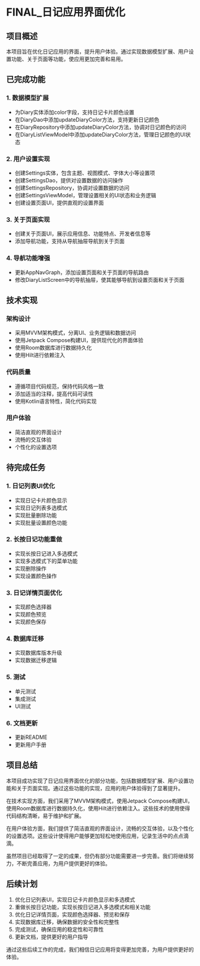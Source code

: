 # FINAL_日记应用界面优化

## 项目概述

本项目旨在优化日记应用的界面，提升用户体验。通过实现数据模型扩展、用户设置功能、关于页面等功能，使应用更加完善和易用。

## 已完成功能

### 1. 数据模型扩展
- 为Diary实体添加color字段，支持日记卡片颜色设置
- 在DiaryDao中添加updateDiaryColor方法，支持更新日记颜色
- 在DiaryRepository中添加updateDiaryColor方法，协调对日记颜色的访问
- 在DiaryListViewModel中添加updateDiaryColor方法，管理日记颜色的UI状态

### 2. 用户设置实现
- 创建Settings实体，包含主题、视图模式、字体大小等设置项
- 创建SettingsDao，提供对设置数据的访问操作
- 创建SettingsRepository，协调对设置数据的访问
- 创建SettingsViewModel，管理设置相关的UI状态和业务逻辑
- 创建设置页面UI，提供直观的设置界面

### 3. 关于页面实现
- 创建关于页面UI，展示应用信息、功能特点、开发者信息等
- 添加导航功能，支持从导航抽屉导航到关于页面

### 4. 导航功能增强
- 更新AppNavGraph，添加设置页面和关于页面的导航路由
- 修改DiaryListScreen中的导航抽屉，使其能够导航到设置页面和关于页面

## 技术实现

### 架构设计
- 采用MVVM架构模式，分离UI、业务逻辑和数据访问
- 使用Jetpack Compose构建UI，提供现代化的界面体验
- 使用Room数据库进行数据持久化
- 使用Hilt进行依赖注入

### 代码质量
- 遵循项目代码规范，保持代码风格一致
- 添加适当的注释，提高代码可读性
- 使用Kotlin语言特性，简化代码实现

### 用户体验
- 简洁直观的界面设计
- 流畅的交互体验
- 个性化的设置选项

## 待完成任务

### 1. 日记列表UI优化
- 实现日记卡片颜色显示
- 实现日记列表多选模式
- 实现批量删除功能
- 实现批量设置颜色功能

### 2. 长按日记功能重做
- 实现长按日记进入多选模式
- 实现多选模式下的菜单功能
- 实现删除操作
- 实现设置颜色操作

### 3. 日记详情页面优化
- 实现颜色选择器
- 实现颜色预览
- 实现颜色保存

### 4. 数据库迁移
- 实现数据库版本升级
- 实现数据迁移逻辑

### 5. 测试
- 单元测试
- 集成测试
- UI测试

### 6. 文档更新
- 更新README
- 更新用户手册

## 项目总结

本项目成功实现了日记应用界面优化的部分功能，包括数据模型扩展、用户设置功能和关于页面实现。通过这些功能的实现，应用的用户体验得到了显著提升。

在技术实现方面，我们采用了MVVM架构模式，使用Jetpack Compose构建UI，使用Room数据库进行数据持久化，使用Hilt进行依赖注入。这些技术的使用使得代码结构清晰，易于维护和扩展。

在用户体验方面，我们提供了简洁直观的界面设计，流畅的交互体验，以及个性化的设置选项。这些设计使得用户能够更加轻松地使用应用，记录生活中的点点滴滴。

虽然项目已经取得了一定的成果，但仍有部分功能需要进一步完善。我们将继续努力，不断完善应用，为用户提供更好的体验。

## 后续计划

1. 优化日记列表UI，实现日记卡片颜色显示和多选模式
2. 重做长按日记功能，实现长按日记进入多选模式和相关功能
3. 优化日记详情页面，实现颜色选择器、预览和保存
4. 实现数据库迁移，确保数据的安全性和完整性
5. 完成测试，确保应用的稳定性和可靠性
6. 更新文档，提供更好的用户指导

通过这些后续工作的完成，我们相信日记应用将变得更加完善，为用户提供更好的体验。